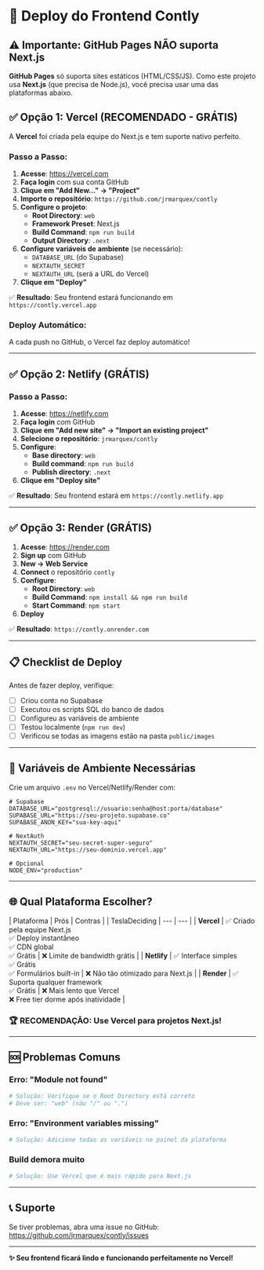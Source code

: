 # 🚀 Deploy do Frontend Contly

## ⚠️ Importante: GitHub Pages NÃO suporta Next.js

**GitHub Pages** só suporta sites estáticos (HTML/CSS/JS). Como este projeto usa **Next.js** (que precisa de Node.js), você precisa usar uma das plataformas abaixo.

## ✅ Opção 1: Vercel (RECOMENDADO - GRÁTIS)

A **Vercel** foi criada pela equipe do Next.js e tem suporte nativo perfeito.

### Passo a Passo:

1. **Acesse**: https://vercel.com
2. **Faça login** com sua conta GitHub
3. **Clique em "Add New..." → "Project"**
4. **Importe o repositório**: `https://github.com/jrmarquex/contly`
5. **Configure o projeto**:
   - **Root Directory**: `web`
   - **Framework Preset**: Next.js
   - **Build Command**: `npm run build`
   - **Output Directory**: `.next`
6. **Configure variáveis de ambiente** (se necessário):
   - `DATABASE_URL` (do Supabase)
   - `NEXTAUTH_SECRET`
   - `NEXTAUTH_URL` (será a URL do Vercel)
7. **Clique em "Deploy"**

✅ **Resultado**: Seu frontend estará funcionando em `https://contly.vercel.app`

### Deploy Automático:
A cada push no GitHub, o Vercel faz deploy automático!

---

## ✅ Opção 2: Netlify (GRÁTIS)

### Passo a Passo:

1. **Acesse**: https://netlify.com
2. **Faça login** com GitHub
3. **Clique em "Add new site" → "Import an existing project"**
4. **Selecione o repositório**: `jrmarquex/contly`
5. **Configure**:
   - **Base directory**: `web`
   - **Build command**: `npm run build`
   - **Publish directory**: `.next`
6. **Clique em "Deploy site"**

✅ **Resultado**: Seu frontend estará em `https://contly.netlify.app`

---

## ✅ Opção 3: Render (GRÁTIS)

1. **Acesse**: https://render.com
2. **Sign up** com GitHub
3. **New → Web Service**
4. **Connect** o repositório `contly`
5. **Configure**:
   - **Root Directory**: `web`
   - **Build Command**: `npm install && npm run build`
   - **Start Command**: `npm start`
6. **Deploy**

✅ **Resultado**: `https://contly.onrender.com`

---

## 📋 Checklist de Deploy

Antes de fazer deploy, verifique:

- [ ] Criou conta no Supabase
- [ ] Executou os scripts SQL do banco de dados
- [ ] Configureu as variáveis de ambiente
- [ ] Testou localmente (`npm run dev`)
- [ ] Verificou se todas as imagens estão na pasta `public/images`

---

## 🔑 Variáveis de Ambiente Necessárias

Crie um arquivo `.env` no Vercel/Netlify/Render com:

```env
# Supabase
DATABASE_URL="postgresql://usuario:senha@host:porta/database"
SUPABASE_URL="https://seu-projeto.supabase.co"
SUPABASE_ANON_KEY="sua-key-aqui"

# NextAuth
NEXTAUTH_SECRET="seu-secret-super-seguro"
NEXTAUTH_URL="https://seu-dominio.vercel.app"

# Opcional
NODE_ENV="production"
```

---

## 🌐 Qual Plataforma Escolher?

| Plataforma | Prós | Contras |
| TeslaDeciding | --- | --- |
| **Vercel** | ✅ Criado pela equipe Next.js<br>✅ Deploy instantâneo<br>✅ CDN global<br>✅ Grátis | ❌ Limite de bandwidth grátis |
| **Netlify** | ✅ Interface simples<br>✅ Grátis<br>✅ Formulários built-in | ❌ Não tão otimizado para Next.js |
| **Render** | ✅ Suporta qualquer framework<br>✅ Grátis | ❌ Mais lento que Vercel<br>❌ Free tier dorme após inatividade |

### 🏆 RECOMENDAÇÃO: Use **Vercel** para projetos Next.js!

---

## 🆘 Problemas Comuns

### Erro: "Module not found"
```bash
# Solução: Verifique se o Root Directory está correto
# Deve ser: "web" (não "/" ou ".")
```

### Erro: "Environment variables missing"
```bash
# Solução: Adicione todas as variáveis no painel da plataforma
```

### Build demora muito
```bash
# Solução: Use Vercel que é mais rápido para Next.js
```

---

## 📞 Suporte

Se tiver problemas, abra uma issue no GitHub: https://github.com/jrmarquex/contly/issues

---

**✨ Seu frontend ficará lindo e funcionando perfeitamente no Vercel!**

